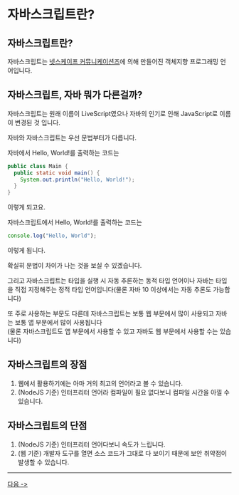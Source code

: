 # 자바스크립트란?
## 자바스크립트란?
자바스크립트는 [넷스케이프 커뮤니케이션즈](https://ko.wikipedia.org/wiki/%EB%84%B7%EC%8A%A4%EC%BC%80%EC%9D%B4%ED%94%84)에 의해 만들어진 객체지향 프로그래밍 언어입니다.

## 자바스크립트, 자바 뭐가 다른걸까?
자바스크립트는 원래 이름이 LiveScript였으나 자바의 인기로 인해 JavaScript로 이름이 변경된 것 입니다.

자바와 자바스크립트는 우선 문법부터가 다릅니다.

자바에서 Hello, World!를 출력하는 코드는
```java
public class Main {
  public static void main() {
    System.out.println("Hello, World!");
  }
}
```
이렇게 되고요.

자바스크립트에서 Hello, World!를 출력하는 코드는
```js
console.log("Hello, World");
```
이렇게 됩니다.

확실히 문법이 차이가 나는 것을 보실 수 있겠습니다.

그리고 자바스크립트는 타입을 실행 시 자동 추론하는 동적 타입 언어이나 자바는 타입을 직접 지정해주는 정적 타입 언어입니다(물론 자바 10 이상에서는 자동 추론도 가능합니다)

또 주로 사용하는 부문도 다른데 자바스크립트는 보통 웹 부문에서 많이 사용되고 자바는 보통 앱 부문에서 많이 사용됩니다  
(물론 자바스크립트도 앱 부문에서 사용할 수 있고 자바도 웹 부문에서 사용할 수는 있습니다)

## 자바스크립트의 장점
1. 웹에서 활용하기에는 아마 거의 최고의 언어라고 볼 수 있습니다.  
2. (NodeJS 기준) 인터프리터 언어라 컴파일이 필요 없다보니 컴파일 시간을 아낄 수 있습니다.

## 자바스크립트의 단점
1. (NodeJS 기준) 인터프리터 언어다보니 속도가 느립니다.  
2. (웹 기준) 개발자 도구를 열면 소스 코드가 그대로 다 보이기 때문에 보안 취약점이 발생할 수 있습니다.
  
---

[다음 ->](./1.whatIsJS.md)
